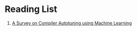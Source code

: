 # Reading List

1. [A Survey on Compiler Autotuning using Machine Learning](https://arxiv.org/abs/1801.04405)
